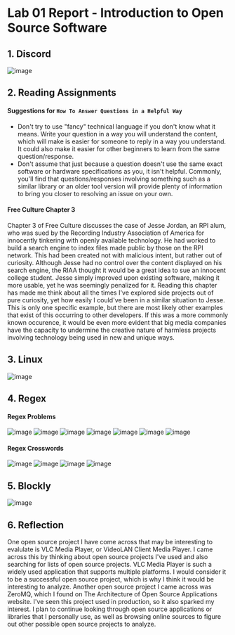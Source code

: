 # Lab 01 Report - Introduction to Open Source Software

## 1. Discord
![image](https://user-images.githubusercontent.com/18493608/149566475-f517ff8b-9087-49ae-8b54-6fe46168a430.png)

## 2. Reading Assignments
#### Suggestions for `How To Answer Questions in a Helpful Way`
- Don't try to use "fancy" technical language if you don't know what it means. Write your question in a way you will understand the content, which will make is easier for someone to reply in a way you understand. It could also make it easier for other beginners to learn from the same question/response.
- Don't assume that just because a question doesn't use the same exact software or hardware specifications as you, it isn't helpful. Commonly, you'll find that questions/responses involving something such as a similar library or an older tool version will provide plenty of information to bring you closer to resolving an issue on your own.

#### Free Culture Chapter 3
Chapter 3 of Free Culture discusses the case of Jesse Jordan, an RPI alum, who was sued by the Recording Industry Association
of America for innocently tinkering with openly available technology. He had worked to build a search engine to index files made public by those on the RPI network. This had been created not with malicious intent, but rather out of curiosity. Although Jesse had no control over the content displayed on his search engine, the RIAA thought it would be a great idea to sue an innocent college student. Jesse simply improved upon existing software, making it more usable, yet he was seemingly penalized for it. Reading this chapter has made me think about all the times I've explored side projects out of pure curiosity, yet how easily I could've been in a similar situation to Jesse. This is only one specific example, but there are most likely other examples that exist of this occurring to other developers. If this was a more commonly known occurence, it would be even more evident that big media companies have the capacity to undermine the creative nature of harmless projects involving technology being used in new and unique ways.

## 3. Linux
![image](https://user-images.githubusercontent.com/18493608/149567030-33618e4d-aef4-4312-bb67-a439eebf20ac.png)

## 4. Regex
#### Regex Problems
![image](https://user-images.githubusercontent.com/18493608/149637504-1490f484-0d1b-4ca0-ae99-ff8599d5f450.png)
![image](https://user-images.githubusercontent.com/18493608/149637508-be5f715d-8292-4e30-bb5d-60974ac7a7fd.png)
![image](https://user-images.githubusercontent.com/18493608/149637511-99190e26-bbea-443a-bbbd-75a6db6886d9.png)
![image](https://user-images.githubusercontent.com/18493608/149637513-5f7d3ff0-09fb-4d16-a0e2-91b5cf9d1f8b.png)
![image](https://user-images.githubusercontent.com/18493608/149637517-aedf463d-be29-4200-9004-b09cea4fd362.png)
![image](https://user-images.githubusercontent.com/18493608/149637521-06f496ad-48d1-4327-966c-5fd3582f7a77.png)
![image](https://user-images.githubusercontent.com/18493608/149637522-9afa6ec0-a3d6-42df-9645-0fdd26ef1f0b.png)

#### Regex Crosswords
![image](https://user-images.githubusercontent.com/18493608/149637560-ece9b6e3-e66e-4df9-b1b1-c38f5e010b97.png)
![image](https://user-images.githubusercontent.com/18493608/149637568-450f2832-af7e-4181-a93c-3c7dca735773.png)
![image](https://user-images.githubusercontent.com/18493608/149637570-862358dd-45c2-49fe-9dde-6871c3366369.png)
![image](https://user-images.githubusercontent.com/18493608/149637571-8debcb05-7445-44bb-adc9-b54e5a930387.png)

## 5. Blockly
![image](https://user-images.githubusercontent.com/18493608/149637581-ace531be-99d1-4fbd-8653-70d2253e658a.png)

## 6. Reflection
One open source project I have come across that may be interesting to evalulate is VLC Media Player, or VideoLAN Client Media Player. I came across this by thinking about open source projects I've used and also searching for lists of open source projects. VLC Media Player is such a widely used application that supports multiple platforms. I would consider it to be a successful open source project, which is why I think it would be interesting to analyze. Another open source project I came across was ZeroMQ, which I found on The Architecture of Open Source Applications website. I've seen this project used in production, so it also sparked my interest. I plan to continue looking through open source applications or libraries that I personally use, as well as browsing online sources to figure out other possible open source projects to analyze.
